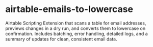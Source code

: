# airtable-emails-to-lowercase
Airtable Scripting Extension that scans a table for email addresses, previews changes in a dry run, and converts them to lowercase on confirmation. Includes batching, error handling, detailed logs, and a summary of updates for clean, consistent email data.
